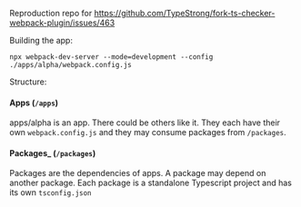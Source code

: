 Reproduction repo for https://github.com/TypeStrong/fork-ts-checker-webpack-plugin/issues/463

Building the app:

`npx webpack-dev-server --mode=development --config ./apps/alpha/webpack.config.js`

Structure:

#### Apps (`/apps`)

apps/alpha is an app. There could be others like it. They each have their own `webpack.config.js` and they may consume packages from `/packages`.

#### Packages\_ (`/packages`)

Packages are the dependencies of apps. A package may depend on another package. Each package is a standalone Typescript project and has its own `tsconfig.json`
